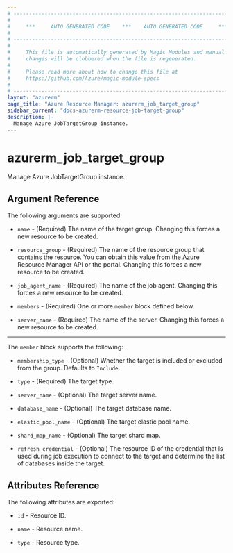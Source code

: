 ```yaml
---
# ----------------------------------------------------------------------------
#
#     ***     AUTO GENERATED CODE    ***    AUTO GENERATED CODE     ***
#
# ----------------------------------------------------------------------------
#
#     This file is automatically generated by Magic Modules and manual
#     changes will be clobbered when the file is regenerated.
#
#     Please read more about how to change this file at
#     https://github.com/Azure/magic-module-specs
#
# ----------------------------------------------------------------------------
layout: "azurerm"
page_title: "Azure Resource Manager: azurerm_job_target_group"
sidebar_current: "docs-azurerm-resource-job-target-group"
description: |-
  Manage Azure JobTargetGroup instance.
---
```


# azurerm_job_target_group

Manage Azure JobTargetGroup instance.


## Argument Reference

The following arguments are supported:

* `name` - (Required) The name of the target group. Changing this forces a new resource to be created.

* `resource_group` - (Required) The name of the resource group that contains the resource. You can obtain this value from the Azure Resource Manager API or the portal. Changing this forces a new resource to be created.

* `job_agent_name` - (Required) The name of the job agent. Changing this forces a new resource to be created.

* `members` - (Required) One or more `member` block defined below.

* `server_name` - (Required) The name of the server. Changing this forces a new resource to be created.

---

The `member` block supports the following:

* `membership_type` - (Optional) Whether the target is included or excluded from the group. Defaults to `Include`.

* `type` - (Required) The target type.

* `server_name` - (Optional) The target server name.

* `database_name` - (Optional) The target database name.

* `elastic_pool_name` - (Optional) The target elastic pool name.

* `shard_map_name` - (Optional) The target shard map.

* `refresh_credential` - (Optional) The resource ID of the credential that is used during job execution to connect to the target and determine the list of databases inside the target.

## Attributes Reference

The following attributes are exported:

* `id` - Resource ID.

* `name` - Resource name.

* `type` - Resource type.
